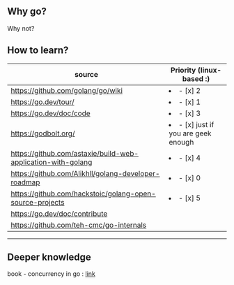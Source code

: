 ## Why go?
Why not?

## How to learn?

source | Priority (linux-based :)
--- | ---
https://github.com/golang/go/wiki | <li>- [x] 2</li>
https://go.dev/tour/ | <li>- [x] 1</li>
https://go.dev/doc/code | <li>- [x] 3</li>
https://godbolt.org/ | <li>- [x] just if you are geek enough</li>
https://github.com/astaxie/build-web-application-with-golang | <li>- [x] 4</li>
https://github.com/Alikhll/golang-developer-roadmap | <li>- [x] 0</li>
https://github.com/hackstoic/golang-open-source-projects | <li>- [x] 5</li>
https://go.dev/doc/contribute |
https://github.com/teh-cmc/go-internals | 

------------

## Deeper knowledge

book - concurrency in go : [link](https://www.oreilly.com/library/view/concurrency-in-go/9781491941294/)


